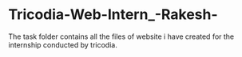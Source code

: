 # Tricodia-Web-Intern_-Rakesh-
The task folder contains all the files of website i have created for the internship conducted by tricodia.

